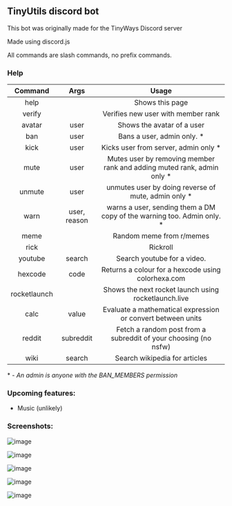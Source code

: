 ## TinyUtils discord bot

This bot was originally made for the TinyWays Discord server

Made using discord.js


All commands are slash commands, no prefix commands.

### Help

****Command****|****Args****|****Usage****
:-----:|:-----:|:-----:
help| |Shows this page
verify| |Verifies new user with member rank
avatar|user|Shows the avatar of a user
ban|user|Bans a user, admin only. *
kick|user|Kicks user from server, admin only *
mute|user|Mutes user by removing member rank and adding muted rank, admin only *
unmute|user|unmutes user by doing reverse of mute, admin only *
warn|user, reason|warns a user, sending them a DM copy of the warning too. Admin only. *
meme| |Random meme from r/memes
rick| |Rickroll
youtube|search|Search youtube for a video.
hexcode|code|Returns a colour for a hexcode using colorhexa.com
rocketlaunch| |Shows the next rocket launch using rocketlaunch.live
calc | value | Evaluate a mathematical expression or convert between units
reddit | subreddit | Fetch a random post from a subreddit of your choosing (no nsfw)
wiki | search | Search wikipedia for articles

\* \- *An admin is anyone with the BAN_MEMBERS permission*

### Upcoming features:
- Music (unlikely)

### Screenshots:

![image](https://user-images.githubusercontent.com/88711587/141836015-a8a70038-0fb8-4766-a844-41e5abe9f55b.png)

![image](https://user-images.githubusercontent.com/88711587/141836171-13967819-b826-4040-89b0-ab74380c3391.png)

![image](https://user-images.githubusercontent.com/88711587/141836258-b1372c33-591b-418f-b7f3-d022ab0689d8.png)

![image](https://user-images.githubusercontent.com/88711587/142721780-793da549-fec8-4644-abdc-398477124d08.png)

![image](https://cdn.discordapp.com/attachments/883375611832320001/966032610478403634/unknown.png)

